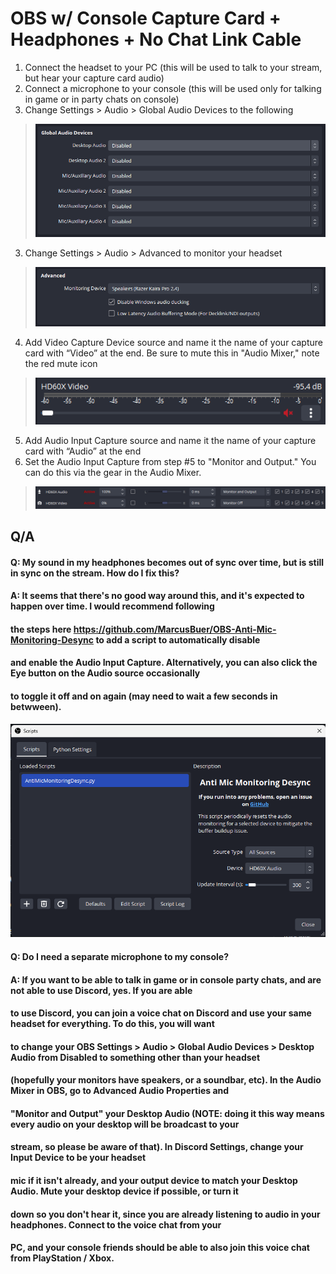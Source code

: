 # OBS w/ Console Capture Card + Headphones + No Chat Link Cable

1. Connect the headset to your PC (this will be used to talk to your stream, but hear your capture card audio)
2. Connect a microphone to your console (this will be used only for talking in game or in party chats on console)
2. Change Settings > Audio > Global Audio Devices to the following
> ![Global Audio Devices](./screenshots/global-audio-devices.png)
3. Change Settings > Audio > Advanced to monitor your headset
> ![Advanced](./screenshots/audio-advanced.png)
4. Add Video Capture Device source and name it the name of your capture card with “Video” at the end. Be sure to mute this in "Audio Mixer," note the red mute icon
> ![Audio Mixer](./screenshots/audio-mixer.png)
5. Add Audio Input Capture source and name it the name of your capture card with “Audio” at the end
6. Set the Audio Input Capture from step #5 to "Monitor and Output." You can do this via the gear in the Audio Mixer.
> ![Audio Mixer Advanced](./screenshots/audio-mixer-advanced.png)

## Q/A

#### Q: My sound in my headphones becomes out of sync over time, but is still in sync on the stream. How do I fix this?
#### A: It seems that there's no good way around this, and it's expected to happen over time. I would recommend following
####    the steps here https://github.com/MarcusBuer/OBS-Anti-Mic-Monitoring-Desync to add a script to automatically disable
####    and enable the Audio Input Capture. Alternatively, you can also click the Eye button on the Audio source occasionally
####    to toggle it off and on again (may need to wait a few seconds in betwween).
![Troubleshooting - Audio Out of Sync](./screenshots/troubleshooting-audio-out-of-sync.png)

#### Q: Do I need a separate microphone to my console?
#### A: If you want to be able to talk in game or in console party chats, and are not able to use Discord, yes. If you are able
####    to use Discord, you can join a voice chat on Discord and use your same headset for everything. To do this, you will want
####    to change your OBS Settings > Audio > Global Audio Devices > Desktop Audio from Disabled to something other than your headset
####    (hopefully your monitors have speakers, or a soundbar, etc). In the Audio Mixer in OBS, go to Advanced Audio Properties and 
####    "Monitor and Output" your Desktop Audio (NOTE: doing it this way means every audio on your desktop will be broadcast to your
####    stream, so please be aware of that). In Discord Settings, change your Input Device to be your headset
####    mic if it isn't already, and your output device to match your Desktop Audio. Mute your desktop device if possible, or turn it
####    down so you don't hear it, since you are already listening to audio in your headphones. Connect to the voice chat from your
####    PC, and your console friends should be able to also join this voice chat from PlayStation / Xbox.